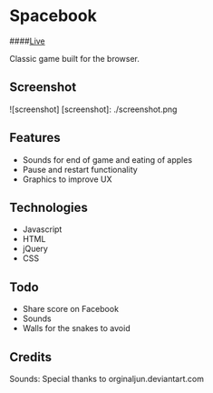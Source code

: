 # Spacebook

####[Live][project]

[project]: http://cindyvandooren.github.io/Snake

Classic game built for the browser.

## Screenshot
![screenshot]
[screenshot]: ./screenshot.png

## Features
- Sounds for end of game and eating of apples
- Pause and restart functionality
- Graphics to improve UX

## Technologies
- Javascript
- HTML
- jQuery
- CSS

## Todo
- Share score on Facebook
- Sounds
- Walls for the snakes to avoid

## Credits
Sounds: Special thanks to orginaljun.deviantart.com
